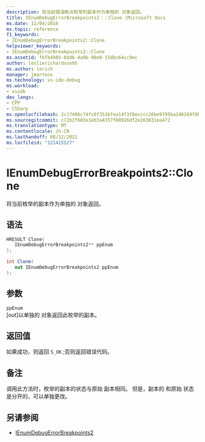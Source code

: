```yaml
---
description: 将当前错误断点枚举的副本作为单独的 对象返回。
title: IEnumDebugErrorBreakpoints2：：Clone |Microsoft Docs
ms.date: 11/04/2016
ms.topic: reference
f1_keywords:
- IEnumDebugErrorBreakpoints2::Clone
helpviewer_keywords:
- IEnumDebugErrorBreakpoints2::Clone
ms.assetid: f6fb4985-8dd6-4a9b-98e0-15dbc64cc9ec
author: leslierichardson95
ms.author: lerich
manager: jmartens
ms.technology: vs-ide-debug
ms.workload:
- vssdk
dev_langs:
- CPP
- CSharp
ms.openlocfilehash: 2c17406c74fc6f3516fea14f3f8ecccc26be9795ba1d6289f0bcda59c8640d57
ms.sourcegitcommit: c72b2f603e1eb3a4157f00926df2e263831ea472
ms.translationtype: MT
ms.contentlocale: zh-CN
ms.lasthandoff: 08/12/2021
ms.locfileid: "121415527"
---
```

# <a name="ienumdebugerrorbreakpoints2clone"></a>IEnumDebugErrorBreakpoints2::Clone
将当前枚举的副本作为单独的 对象返回。

## <a name="syntax"></a>语法

```cpp
HRESULT Clone(
   IEnumDebugErrorBreakpoints2** ppEnum
);
```

```csharp
int Clone(
   out IEnumDebugErrorBreakpoints2 ppEnum
);
```

## <a name="parameters"></a>参数
`ppEnum`\
[out]以单独的 对象返回此枚举的副本。

## <a name="return-value"></a>返回值
 如果成功，则返回 `S_OK` ;否则返回错误代码。

## <a name="remarks"></a>备注
 调用此方法时，枚举的副本的状态与原始 副本相同。 但是，副本的 和原始 状态是分开的，可以单独更改。

## <a name="see-also"></a>另请参阅
- [IEnumDebugErrorBreakpoints2](../../../extensibility/debugger/reference/ienumdebugerrorbreakpoints2.md)
